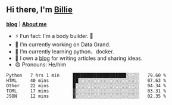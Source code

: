 

## Hi there, I'm [Billie](https://billie52707.cn) 
<strong><a href="https://www.cnblogs.com/billie52707">blog</a></strong> |
  <strong><a href="https://billie52707.cn/about/">About me</a></strong>  

- ⚡  Fun fact: I'm a body builder. 🏃
- 🔭  I’m currently working on Data Grand.
- 🌱  I’m currently learning python、docker.
- 📑  I own a [blog](https://billie52707.cn) for writing articles and sharing ideas.
- 😄  Pronouns: He/him







<!--START_SECTION:waka-->
```text
Python   7 hrs 1 min     ████████████████████░░░░░   79.60 % 
HTML     40 mins         ██░░░░░░░░░░░░░░░░░░░░░░░   07.63 % 
Other    22 mins         █░░░░░░░░░░░░░░░░░░░░░░░░   04.34 % 
TOML     17 mins         ▓░░░░░░░░░░░░░░░░░░░░░░░░   03.31 % 
JSON     12 mins         ▓░░░░░░░░░░░░░░░░░░░░░░░░   02.35 % 
```
<!--END_SECTION:waka-->
